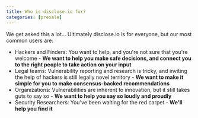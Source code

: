 ```yaml
---
title: Who is disclose.io for?
categories: [presale]
---
```

We get asked this a lot... Ultimately disclose.io is for everyone, but our most common users are:  

- Hackers and Finders: You want to help, and you're not sure that you're welcome - **We want to help you make safe decisions, and connect you to the right people to take action on your input**  
- Legal teams: Vulnerability reporting and research is tricky, and inviting the help of hackers is still legally novel territory - **We want to make it simple for you to make consensus-backed recommendations**  
- Organizations: Vulnerabilities are inherent to innovation, but it still takes guts to say so - **We want to help you say so loudly and proudly**  
- Security Researchers: You've been waiting for the red carpet - **We'll help you find it**  
